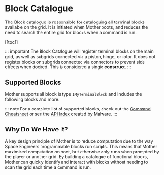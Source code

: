 # Block Catalogue
<!-- [< Modules](../Modules.md) -->

The Block catalogue is responsible for cataloguing all terminal blocks available on the grid.  It is initiated when Mother boots, and reduces the need to search the entire grid for blocks when a command is run.

[[toc]]

::: important
The Block Catalogue will register terminal blocks on the main grid, as well as subgrids connected via a piston, hinge, or rotor.  It does not register blocks on subgrids connected via connectors to prevent side effects when docked. This is considered a single **construct**.
:::

## Supported Blocks

Mother supports all block is type `IMyTerminalBlock` and includes the following blocks and more.
<!-- 
- Hinges
- Pistons
- Rotors
- Gyroscopes
- Doors
- Connectors
- Lights
- Remote Control Blocks
- Timer Blocks
- Gas Tanks (Hydrogen & Oxygen)
- Batteries
- Landing Gear & Magnetic Plates
- Drills
- Welders
- Grinders
- Sound Blocks
- Air Vents
- Programmable Blocks
- Medical Rooms
- Sensor Blocks
- LCD Screens -->

::: note
For a complete list of supported blocks, check out the [Command Cheatsheet](../../CommandCheatsheet.md) or see the [API Index](https://github.com/malware-dev/MDK-SE/wiki/Sandbox.ModAPI.Ingame.IMyTerminalBlock) created by Malware.
:::

## Why Do We Have It?

A key design principle of Mother is to reduce computation due to the way Space Engineers programmable blocks run scripts.  This means that Mother maximized computation on boot, but otherwise only runs when prompted by the player or another grid.  By building a catalogue of functional blocks, Mother can quickly identify and interact with blocks without needing to scan the grid each time a command is run.
